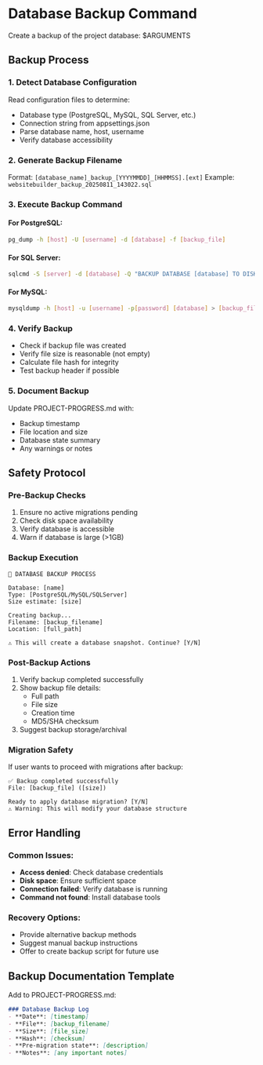 # Database Backup Command

Create a backup of the project database: $ARGUMENTS

## Backup Process

### 1. Detect Database Configuration
Read configuration files to determine:
- Database type (PostgreSQL, MySQL, SQL Server, etc.)
- Connection string from appsettings.json
- Parse database name, host, username
- Verify database accessibility

### 2. Generate Backup Filename
Format: `[database_name]_backup_[YYYYMMDD]_[HHMMSS].[ext]`
Example: `websitebuilder_backup_20250811_143022.sql`

### 3. Execute Backup Command

#### For PostgreSQL:
```bash
pg_dump -h [host] -U [username] -d [database] -f [backup_file]
```

#### For SQL Server:
```bash
sqlcmd -S [server] -d [database] -Q "BACKUP DATABASE [database] TO DISK='[backup_file]'"
```

#### For MySQL:
```bash
mysqldump -h [host] -u [username] -p[password] [database] > [backup_file]
```

### 4. Verify Backup
- Check if backup file was created
- Verify file size is reasonable (not empty)
- Calculate file hash for integrity
- Test backup header if possible

### 5. Document Backup
Update PROJECT-PROGRESS.md with:
- Backup timestamp
- File location and size
- Database state summary
- Any warnings or notes

## Safety Protocol

### Pre-Backup Checks
1. Ensure no active migrations pending
2. Check disk space availability
3. Verify database is accessible
4. Warn if database is large (>1GB)

### Backup Execution
```
🔄 DATABASE BACKUP PROCESS

Database: [name]
Type: [PostgreSQL/MySQL/SQLServer]
Size estimate: [size]

Creating backup...
Filename: [backup_filename]
Location: [full_path]

⚠️ This will create a database snapshot. Continue? [Y/N]
```

### Post-Backup Actions
1. Verify backup completed successfully
2. Show backup file details:
   - Full path
   - File size
   - Creation time
   - MD5/SHA checksum
3. Suggest backup storage/archival

### Migration Safety
If user wants to proceed with migrations after backup:
```
✅ Backup completed successfully
File: [backup_file] ([size])

Ready to apply database migration? [Y/N]
⚠️ Warning: This will modify your database structure
```

## Error Handling

### Common Issues:
- **Access denied**: Check database credentials
- **Disk space**: Ensure sufficient space
- **Connection failed**: Verify database is running
- **Command not found**: Install database tools

### Recovery Options:
- Provide alternative backup methods
- Suggest manual backup instructions
- Offer to create backup script for future use

## Backup Documentation Template
Add to PROJECT-PROGRESS.md:
```markdown
### Database Backup Log
- **Date**: [timestamp]
- **File**: [backup_filename]
- **Size**: [file_size]
- **Hash**: [checksum]
- **Pre-migration state**: [description]
- **Notes**: [any important notes]
```